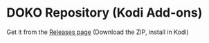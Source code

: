 # DOKO Repository (Kodi Add-ons)
Get it from the [Releases page](https://github.com/dokoab/doko.repository/releases) (Download the ZIP, install in Kodi)
